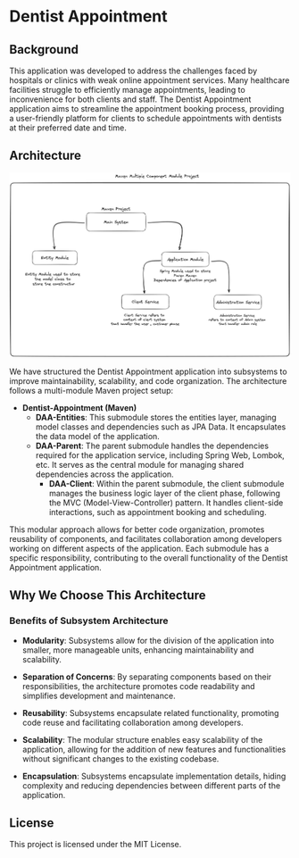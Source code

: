 # Dentist Appointment

## Background

This application was developed to address the challenges faced by hospitals or clinics with weak online appointment services. Many healthcare facilities struggle to efficiently manage appointments, leading to inconvenience for both clients and staff. The Dentist Appointment application aims to streamline the appointment booking process, providing a user-friendly platform for clients to schedule appointments with dentists at their preferred date and time.

## Architecture

![Dentist Module.png](img/architecture.png)

We have structured the Dentist Appointment application into subsystems to improve maintainability, scalability, and code organization. The architecture follows a multi-module Maven project setup:

- **Dentist-Appointment (Maven)**
    - **DAA-Entities**: This submodule stores the entities layer, managing model classes and dependencies such as JPA Data. It encapsulates the data model of the application.
    - **DAA-Parent**: The parent submodule handles the dependencies required for the application service, including Spring Web, Lombok, etc. It serves as the central module for managing shared dependencies across the application.
        - **DAA-Client**: Within the parent submodule, the client submodule manages the business logic layer of the client phase, following the MVC (Model-View-Controller) pattern. It handles client-side interactions, such as appointment booking and scheduling.

This modular approach allows for better code organization, promotes reusability of components, and facilitates collaboration among developers working on different aspects of the application. Each submodule has a specific responsibility, contributing to the overall functionality of the Dentist Appointment application.

## Why We Choose This Architecture

### Benefits of Subsystem Architecture

- **Modularity**: Subsystems allow for the division of the application into smaller, more manageable units, enhancing maintainability and scalability.

- **Separation of Concerns**: By separating components based on their responsibilities, the architecture promotes code readability and simplifies development and maintenance.

- **Reusability**: Subsystems encapsulate related functionality, promoting code reuse and facilitating collaboration among developers.

- **Scalability**: The modular structure enables easy scalability of the application, allowing for the addition of new features and functionalities without significant changes to the existing codebase.

- **Encapsulation**: Subsystems encapsulate implementation details, hiding complexity and reducing dependencies between different parts of the application.

## License

This project is licensed under the MIT License.
